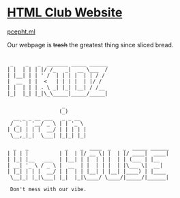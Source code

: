 # [HTML Club Website](http://pcepht.ml)
[pcepht.ml](http://pcepht.ml)

Our webpage is ~~trash~~ the greatest thing since sliced bread.

```

 _    _   _  _______ _____ ______
| |  | | | |/ /_   _|  __ \___  /
| |__| | | ' /  | | | |  | | / / 
|  __  | |  <   | | | |  | |/ /  
| |  | | | . \ _| |_| |__| / /__ 
|_|  |_| |_|\_\_____|_____/_____|

                  _       
                 (_)      
  __ _ _ __ ___   _ _ __  
 / _` | '__/ _ \ | | '_ \ 
| (_| | | |  __/ | | | | |
 \__,_|_|  \___| |_|_| |_|

  _   _            _    _  ____  _    _  _____ ______ 
| | | |          | |  | |/ __ \| |  | |/ ____|  ____|
| |_| |__   ___  | |__| | |  | | |  | | (___ | |__   
| __| '_ \ / _ \ |  __  | |  | | |  | |\___ \|  __|  
| |_| | | |  __/ | |  | | |__| | |__| |____) | |____ 
 \__|_| |_|\___| |_|  |_|\____/ \____/|_____/|______|
 
 Don't mess with our vibe.

```
